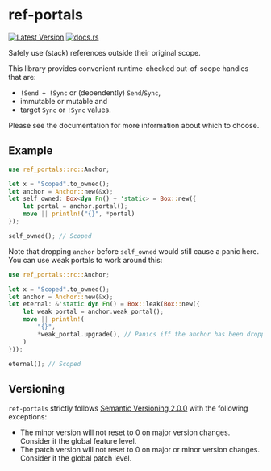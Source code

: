 # ref-portals

[![Latest Version](https://img.shields.io/crates/v/ref-portals.svg)](https://crates.io/crates/ref-portals)
[![docs.rs](https://docs.rs/ref-portals/badge.svg?version=1.0.0-beta.1)](https://docs.rs/ref-portals/1.0.0-beta.1/ref_portals/)

Safely use (stack) references outside their original scope.

This library provides convenient runtime-checked out-of-scope handles that are:

- `!Send + !Sync` or (dependently) `Send`/`Sync`,
- immutable or mutable and
- target `Sync` or `!Sync` values.

Please see the documentation for more information about which to choose.

## Example

```rust
use ref_portals::rc::Anchor;

let x = "Scoped".to_owned();
let anchor = Anchor::new(&x);
let self_owned: Box<dyn Fn() + 'static> = Box::new({
    let portal = anchor.portal();
    move || println!("{}", *portal)
});

self_owned(); // Scoped
```

Note that dropping `anchor` before `self_owned` would still cause a panic here.  
You can use weak portals to work around this:

```rust
use ref_portals::rc::Anchor;

let x = "Scoped".to_owned();
let anchor = Anchor::new(&x);
let eternal: &'static dyn Fn() = Box::leak(Box::new({
    let weak_portal = anchor.weak_portal();
    move || println!(
        "{}",
        *weak_portal.upgrade(), // Panics iff the anchor has been dropped.
    )
}));

eternal(); // Scoped
```

## Versioning

`ref-portals` strictly follows [Semantic Versioning 2.0.0](https://semver.org/spec/v2.0.0.html) with the following exceptions:

- The minor version will not reset to 0 on major version changes.  
Consider it the global feature level.
- The patch version will not reset to 0 on major or minor version changes.  
Consider it the global patch level.
